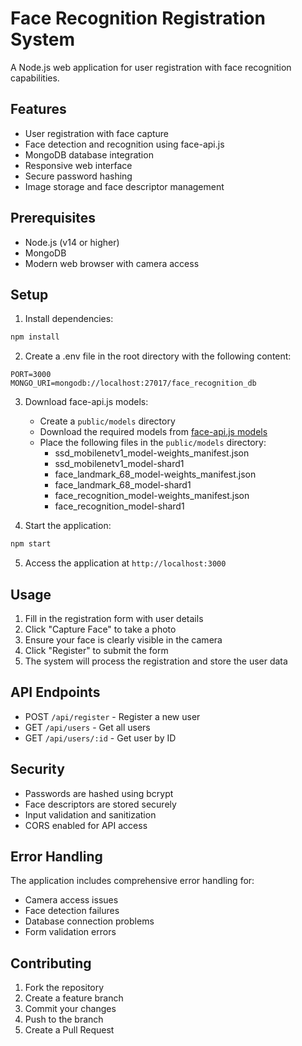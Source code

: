 # Face Recognition Registration System

A Node.js web application for user registration with face recognition capabilities.

## Features

- User registration with face capture
- Face detection and recognition using face-api.js
- MongoDB database integration
- Responsive web interface
- Secure password hashing
- Image storage and face descriptor management

## Prerequisites

- Node.js (v14 or higher)
- MongoDB
- Modern web browser with camera access

## Setup

1. Install dependencies:
```bash
npm install
```

2. Create a .env file in the root directory with the following content:
```
PORT=3000
MONGO_URI=mongodb://localhost:27017/face_recognition_db
```

3. Download face-api.js models:
   - Create a `public/models` directory
   - Download the required models from [face-api.js models](https://github.com/justadudewhohacks/face-api.js/tree/master/weights)
   - Place the following files in the `public/models` directory:
     - ssd_mobilenetv1_model-weights_manifest.json
     - ssd_mobilenetv1_model-shard1
     - face_landmark_68_model-weights_manifest.json
     - face_landmark_68_model-shard1
     - face_recognition_model-weights_manifest.json
     - face_recognition_model-shard1

4. Start the application:
```bash
npm start
```

5. Access the application at `http://localhost:3000`

## Usage

1. Fill in the registration form with user details
2. Click "Capture Face" to take a photo
3. Ensure your face is clearly visible in the camera
4. Click "Register" to submit the form
5. The system will process the registration and store the user data

## API Endpoints

- POST `/api/register` - Register a new user
- GET `/api/users` - Get all users
- GET `/api/users/:id` - Get user by ID

## Security

- Passwords are hashed using bcrypt
- Face descriptors are stored securely
- Input validation and sanitization
- CORS enabled for API access

## Error Handling

The application includes comprehensive error handling for:
- Camera access issues
- Face detection failures
- Database connection problems
- Form validation errors

## Contributing

1. Fork the repository
2. Create a feature branch
3. Commit your changes
4. Push to the branch
5. Create a Pull Request 